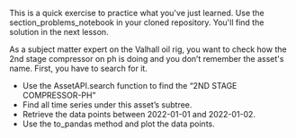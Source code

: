 This is a quick exercise to practice what you've just learned. Use the section_problems_notebook in your cloned repository. You'll find the solution in the next lesson.

As a subject matter expert on the Valhall oil rig, you want to check how the 2nd stage compressor on ph is doing and you don’t remember the asset's name. First, you have to search for it. 

- Use the AssetAPI.search function to find the “2ND STAGE COMPRESSOR-PH”
- Find all time series under this asset’s subtree.
- Retrieve the data points between 2022-01-01 and 2022-01-02.
- Use the to_pandas method and plot the data points.



